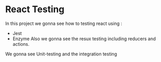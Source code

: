 # React Testing

In this project we gonna see how to testing react using :

- Jest
- Enzyme
  Also we gonna see the resux testing including reducers and actions.

We gonna see Unit-testing and the integration testing
